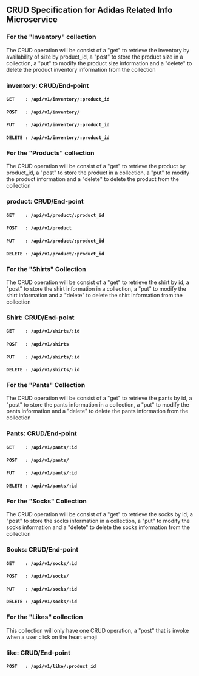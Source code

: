 ## CRUD Specification for Adidas Related Info Microservice
### For the "Inventory" collection
The CRUD operation will be consist of a "get" to retrieve the inventory by availability of size by product_id, a "post" to store the product size in a collection, a "put" to modify the product size information and a "delete" to delete the product inventory information from the collection

### inventory: CRUD/End-point
#### ```GET    : /api/v1/inventory/:product_id```
#### ```POST   : /api/v1/inventory/```
#### ```PUT    : /api/v1/inventory/:product_id```
#### ```DELETE : /api/v1/inventory/:product_id```

### For the "Products" collection
The CRUD operation will be consist of a "get" to retrieve the product by product_id, a "post" to store the product in a collection, a "put" to modify the product information and a "delete" to delete the product from the collection

### product: CRUD/End-point
#### ```GET    : /api/v1/product/:product_id```
#### ```POST   : /api/v1/product```
#### ```PUT    : /api/v1/product/:product_id```
#### ```DELETE : /api/v1/product/:product_id```

### For the "Shirts" Collection
The CRUD operation will be consist of a "get" to retrieve the shirt by id, a "post" to store the shirt information in a collection, a "put" to modify the shirt information and a "delete" to delete the shirt information from the collection

### Shirt: CRUD/End-point
#### ```GET    : /api/v1/shirts/:id```
#### ```POST   : /api/v1/shirts```
#### ```PUT    : /api/v1/shirts/:id```
#### ```DELETE : /api/v1/shirts/:id```

### For the "Pants" Collection
The CRUD operation will be consist of a "get" to retrieve the pants by id, a "post" to store the pants information in a collection, a "put" to modify the pants information and a "delete" to delete the pants information from the collection

### Pants: CRUD/End-point
#### ```GET    : /api/v1/pants/:id```
#### ```POST   : /api/v1/pants/```
#### ```PUT    : /api/v1/pants/:id```
#### ```DELETE : /api/v1/pants/:id```

### For the "Socks" Collection
The CRUD operation will be consist of a "get" to retrieve the socks by id, a "post" to store the socks information in a collection, a "put" to modify the socks information and a "delete" to delete the socks information from the collection

### Socks: CRUD/End-point
#### ```GET    : /api/v1/socks/:id```
#### ```POST   : /api/v1/socks/```
#### ```PUT    : /api/v1/socks/:id```
#### ```DELETE : /api/v1/socks/:id```

### For the "Likes" collection
This collection will only have one CRUD operation,  a "post" that is invoke when a user click on the heart emoji

### like: CRUD/End-point
#### ```POST   : /api/v1/like/:product_id```